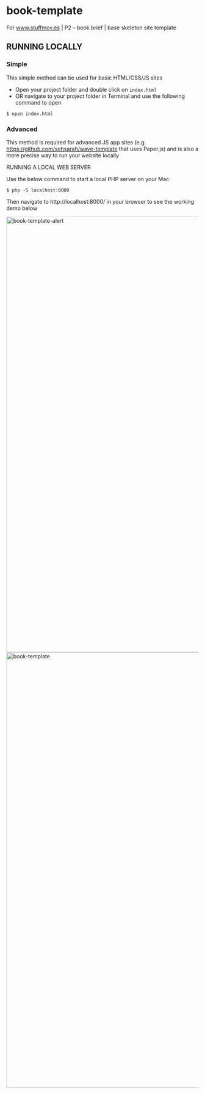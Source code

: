 # book-template
For www.stuffmov.es | P2 – book brief | base skeleton site template

## RUNNING LOCALLY

### Simple

This simple method can be used for basic HTML/CSS/JS sites

- Open your project folder and double click on `index.html`
- OR navigate to your project folder in Terminal and use the following command to open

`$ open index.html`

### Advanced

This method is required for advanced JS app sites (e.g. https://github.com/sehsarah/wave-template that uses Paper.js) and is also a more precise way to run your website locally

RUNNING A LOCAL WEB SERVER

Use the below command to start a local PHP server on your Mac

```
$ php -S localhost:8000
```

Then navigate to http://localhost:8000/ in your browser to see the working demo below

<img width="1139" alt="book-template-alert" src="https://user-images.githubusercontent.com/1064684/63906028-500ec480-ca6a-11e9-8a91-a118442a71e8.png">

<img width="1139" alt="book-template" src="https://user-images.githubusercontent.com/1064684/63906031-51d88800-ca6a-11e9-8d32-5bf5c9fe8fe7.png">

